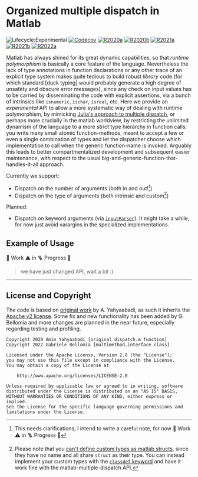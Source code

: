 # Organized multiple dispatch in Matlab

![Lifecycle:Experimental](https://img.shields.io/static/v1?label=lifecycle&message=experimental&logo=git&color=gold&style=flat-square)
[![Codecov](https://img.shields.io/codecov/c/github/bellomia/matlab-multiple-dispatch?label=coverage&logo=codecov&style=flat-square)](https://codecov.io/gh/bellomia/matlab-multiple-dispatch)
[![R2020a](https://img.shields.io/github/workflow/status/bellomia/matlab-multiple-dispatch/R2020a?label=R2020a&style=flat-square&logo=github)](https://github.com/bellomia/matlab-multiple-dispatch/actions/workflows/R2020a.yaml)
[![R2020b](https://img.shields.io/github/workflow/status/bellomia/matlab-multiple-dispatch/R2020b?label=R2020b&style=flat-square&logo=github)](https://github.com/bellomia/matlab-multiple-dispatch/actions/workflows/R2021a.yaml)
[![R2021a](https://img.shields.io/github/workflow/status/bellomia/matlab-multiple-dispatch/R2021a?label=R2021a&style=flat-square&logo=github)](https://github.com/bellomia/matlab-multiple-dispatch/actions/workflows/R2021a.yaml)
[![R2021b](https://img.shields.io/github/workflow/status/bellomia/matlab-multiple-dispatch/R2021b?label=R2021b&style=flat-square&logo=github)](https://github.com/bellomia/matlab-multiple-dispatch/actions/workflows/R2021b.yaml)
[![R2022a](https://img.shields.io/github/workflow/status/bellomia/matlab-multiple-dispatch/R2022a?label=R2022a&style=flat-square&logo=github)](https://github.com/bellomia/matlab-multiple-dispatch/actions/workflows/R2022a.yaml)

Matlab has always shined for its great dynamic capabilities, so that _runtime polymorphism_ is basically a core feature of the language. Nevertheless the lack of type annotations in function declarations or any other trace of an explicit type system makes quite tedious to build robust _library_ code (for which standard [duck typing] would probably generate a high degree of unsafety and obscure error messages), since any check on input values has to be carried by disseminating the code with explicit assertions, via a bunch of intrinsics like `isnumeric`, `ischar`, `isreal`, etc. Here we provide an _experimental_ API to allow a more systematic way of dealing with runtime polymorphism, by mimicking [Julia's approach to multiple dispatch](https://youtu.be/kc9HwsxE1OY), or perhaps more crucially in the matlab worldview, by restricting the unlimited dynamism of the language to a more strict type hierarchy in function calls: you write many small atomic function-methods, meant to accept a few or even a single combination of types and let the dispatcher choose which implementation to call when the generic function-name is invoked. Arguably this leads to better compartmentalized development and subsequent easier maintenance, with respect to the usual big-and-generic-function-that-handles-it-all approach.

Currently we support:
- Dispatch on the number of arguments (both in and out![^1])
- Dispatch on the type of arguments (both intrinsic and custom[^2]) 
   
Planned:
- Dispatch on keyword arguments (via [`inputParser`](https://www.mathworks.com/help/matlab/matlab_prog/parse-function-inputs.html)). It might take a while, for now just avoid varargins in the specialized implementations.


[^1]: This needs clarifications, I intend to write a careful note, for now 🚧 Work ⚠️ in 🪜 Progress 🚧

[^2]: Please note that you [can't define custom types as matlab structs](https://www.mathworks.com/help/matlab/matlab_oop/example-representing-structured-data.html), since they have no name and all share `struct` as their type. You can instead implement your custom types with the [`classdef` keyword](https://www.mathworks.com/help/matlab/ref/classdef.html) and have it work fine with the matlab-multiple-dispatch API.

## Example of Usage

🚧 Work ⚠️ in 🪜 Progress 🚧
> we have just changed API, wait a bit :)
---

## License and Copyright
The code is based on [original work](https://github.com/aminya/Dispatch.m) by A. Yahyaabadi, as such it inherits the [Apache v2 license](./LICENSE). Some fix and new functionality has been added by G. Bellomia and more changes are planned in the near future, especially regarding testing and profiling.
```
Copyright 2020 Amin Yahyaabadi [original dispatch.m function]    
Copyright 2022 Gabriele Bellomia [multimethod.interface class] 

Licensed under the Apache License, Version 2.0 (the "License");
you may not use this file except in compliance with the License.
You may obtain a copy of the License at

    http://www.apache.org/licenses/LICENSE-2.0

Unless required by applicable law or agreed to in writing, software
distributed under the License is distributed on an "AS IS" BASIS,
WITHOUT WARRANTIES OR CONDITIONS OF ANY KIND, either express or implied.
See the License for the specific language governing permissions and
limitations under the License.
```

<!-- cite as: <bibtex?zenodo?> -->




